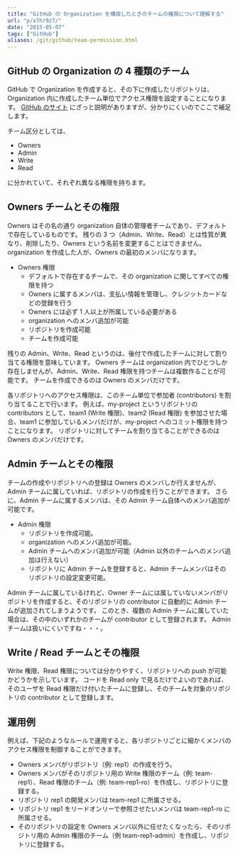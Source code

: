 ```yaml
---
title: "GitHub の Organization を構成したときのチームの権限について理解する"
url: "p/x7hr9z7/"
date: "2015-05-07"
tags: ["GitHub"]
aliases: /git/github/team-permission.html
---
```


GitHub の Organization の 4 種類のチーム
----

GitHub で Organization を作成すると、その下に作成したリポジトリは、Organization 内に作成したチーム単位でアクセス権限を設定することになります。
[GitHub のサイト](https://help.github.com/articles/permission-levels-for-an-organization-repository/) にざっと説明がありますが、分かりにくいのでここで補足します。

チーム区分としては、

- Owners
- Admin
- Write
- Read

に分かれていて、それぞれ異なる権限を持ちます。


Owners チームとその権限
----

Owners はその名の通り organization 自体の管理者チームであり、デフォルトで存在しているものです。
残りの 3 つ（Admin、Write、Read）とは性質が異なり、削除したり、Owners という名前を変更することはできません。
organization を作成した人が、Owners の最初のメンバになります。

- Owners 権限
  - デフォルトで存在するチームで、その organization に関してすべての権限を持つ
  - Owners に属するメンバは、支払い情報を管理し、クレジットカードなどの登録を行う
  - Owners には必ず 1 人以上が所属している必要がある
  - organization へのメンバ追加が可能
  - リポジトリを作成可能
  - チームを作成可能

残りの Admin、Write、Read というのは、後付で作成したチームに対して割り当てる権限を意味しています。
Owners チームは organization 内でひとつしか存在しませんが、Admin、Write、Read 権限を持つチームは複数作ることが可能です。
チームを作成できるのは Owners のメンバだけです。

各リポジトリへのアクセス権限は、このチーム単位で参加者 (contributors) を割り当てることで行います。
例えば、my-project というリポジトリの contributors として、team1 (Write 権限)、team2 (Read 権限) を参加させた場合、team1 に参加しているメンバだけが、my-project へのコミット権限を持つことになります。
リポジトリに対してチームを割り当てることができるのは Owners のメンバだけです。


Admin チームとその権限
----

チームの作成やリポジトリへの登録は Owners のメンバしか行えませんが、Admin チームに属していれば、リポジトリの作成を行うことができます。
さらに、Admin チームに属するメンバは、その Admin チーム自体へのメンバ追加が可能です。

- Admin 権限
  - リポジトリを作成可能。
  - organization へのメンバ追加が可能。
  - Admin チームへのメンバ追加が可能（Admin 以外のチームへのメンバ追加は行えない）
  - リポジトリに Admin チームを登録すると、Admin チームメンバはそのリポジトリの設定変更可能。

Admin チームに属しているけれど、Owner チームには属していないメンバがリポジトリを作成すると、そのリポジトリの contributor に自動的に Admin チームが追加されてしまうようです。
このとき、複数の Admin チームに属していた場合は、その中のいずれかのチームが contributor として登録されます。
Admin チームは扱いにくいですね・・・。


Write / Read チームとその権限
----

Write 権限、Read 権限については分かりやすく、リポジトリへの push が可能かどうかを示しています。
コードを Read only で見るだけでよいのであれば、そのユーザを Read 権限だけ付いたチームに登録し、そのチームを対象のリポジトリの contributor として登録します。


運用例
----

例えば、下記のようなルールで運用すると、各リポジトリごとに細かくメンバのアクセス権限を制御することができます。

- Owners メンバがリポジトリ（例: rep1）の作成を行う。
- Owners メンバがそのリポジトリ用の Write 権限のチーム（例: team-rep1）、Read 権限のチーム（例: team-rep1-ro）を作成し、リポジトリに登録する。
- リポジトリ rep1 の開発メンバは team-rep1 に所属させる。
- リポジトリ rep1 をリードオンリーで参照させたいメンバは team-rep1-ro に所属させる。
- そのリポジトリの設定を Owners メンバ以外に任せたくなったら、そのリポジトリ用の Admin 権限のチーム（例 team-rep1-admin）を作成し、リポジトリに登録する。

